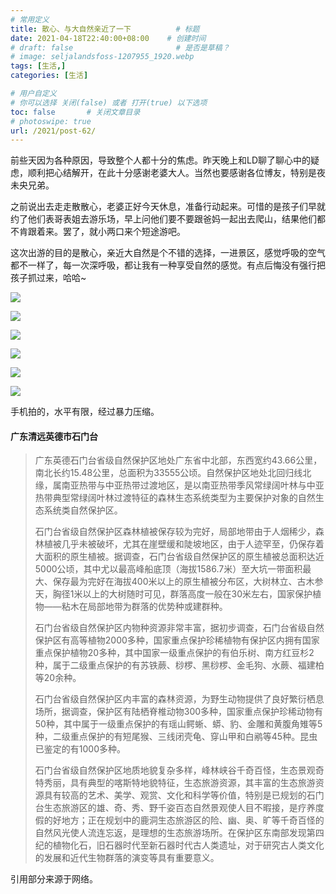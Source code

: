 ```yaml
---
# 常用定义
title: 散心、与大自然亲近了一下          # 标题
date: 2021-04-18T22:40:00+08:00    # 创建时间
# draft: false                       # 是否是草稿？
# image: seljalandsfoss-1207955_1920.webp
tags: [生活,]
categories: [生活]

# 用户自定义
# 你可以选择 关闭(false) 或者 打开(true) 以下选项
toc: false       # 关闭文章目录
# photoswipe: true
url: /2021/post-62/ 
---
```


前些天因为各种原因，导致整个人都十分的焦虑。昨天晚上和LD聊了聊心中的疑虑，顺利把心结解开，在此十分感谢老婆大人。当然也要感谢各位博友，特别是夜未央兄弟。

之前说出去走走散散心，老婆正好今天休息，准备行动起来。可惜的是孩子们早就约了他们表哥表姐去游乐场，早上问他们要不要跟爸妈一起出去爬山，结果他们都不肯跟着来。罢了，就小两口来个短途游吧。

这次出游的目的是散心，亲近大自然是个不错的选择，一进景区，感觉呼吸的空气都不一样了，每一次深呼吸，都让我有一种享受自然的感觉。有点后悔没有强行把孩子抓过来，哈哈~

![](https://sdn.qylao.com/laomai/2023/02/27/163fc32dc0c30e-1.webp)

![](https://sdn.qylao.com/laomai/2023/02/27/163fc32dc168a3-1.webp)

![](https://sdn.qylao.com/laomai/2023/02/27/163fc32dc1ef74-1.webp)

![](https://sdn.qylao.com/laomai/2023/02/27/163fc32dc29747-1.webp)

![](https://sdn.qylao.com/laomai/2023/02/27/163fc32dc34053-1.webp)

![](https://sdn.qylao.com/laomai/2023/02/27/163fc32dc3cbf9-1.webp)

手机拍的，水平有限，经过暴力压缩。

#### 广东清远英德市石门台

> 广东英德石门台省级自然保护区地处广东省中北部，东西宽约43.66公里，南北长约15.48公里，总面积为33555公顷。自然保护区地处北回归线北缘，属南亚热带与中亚热带过渡地区，是以南亚热带季风常绿阔叶林与中亚热带典型常绿阔叶林过渡特征的森林生态系统类型为主要保护对象的自然生态系统类自然保护区。
>
> 石门台省级自然保护区森林植被保存较为完好，局部地带由于人烟稀少，森林植被几乎未被破坏，尤其在崖壁缓和陡坡地区，由于人迹罕至，仍保存着大面积的原生植被。据调查，石门台省级自然保护区的原生植被总面积达近5000公顷，其中尤以最高峰船底顶（海拔1586.7米）至大坑一带面积最大、保存最为完好在海拔400米以上的原生植被分布区，大树林立、古木参天，胸径1米以上的大树随时可见，群落高度一般在30米左右，国家保护植物——粘木在局部地带为群落的优势种或建群种。
>
> 石门台省级自然保护区内物种资源非常丰富，据初步调查，石门台省级自然保护区有高等植物2000多种，国家重点保护珍稀植物有保护区内拥有国家重点保护植物20多种，其中国家一级重点保护的有伯乐树、南方红豆杉2种，属于二级重点保护的有苏铁蕨、桫椤、黑桫椤、金毛狗、水蕨、福建柏等20余种。
>
> 石门台省级自然保护区内丰富的森林资源，为野生动物提供了良好繁衍栖息场所，据调查，保护区有陆栖脊椎动物300多种，国家重点保护珍稀动物有50种，其中属于一级重点保护的有瑶山鳄蜥、蟒、豹、金雕和黄腹角雉等5种，二级重点保护的有短尾猴、三线闭壳龟、穿山甲和白鹇等45种。昆虫已鉴定的有1000多种。
>
> 石门台省级自然保护区地质地貌复杂多样，峰林峡谷千奇百怪，生态景观奇特秀丽，具有典型的喀斯特地貌特征，生态旅游资源，其丰富的生态旅游资源具有较高的艺术、美学、观赏、文化和科学等价值，特别是已规划的石门台生态旅游区的雄、奇、秀、野千姿百态自然景观使人目不暇接，是疗养度假的好地方；正在规划中的鹿洞生态旅游区的险、幽、奥、旷等千奇百怪的自然风光使人流连忘返，是理想的生态旅游场所。在保护区东南部发现第四纪的植物化石，旧石器时代至新石器时代古人类遗址，对于研究古人类文化的发展和近代生物群落的演变等具有重要意义。

引用部分来源于网络。

